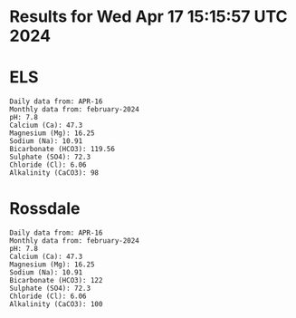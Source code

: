 # Results for Wed Apr 17 15:15:57 UTC 2024
# ELS
```
Daily data from: APR-16
Monthly data from: february-2024
pH: 7.8
Calcium (Ca): 47.3
Magnesium (Mg): 16.25
Sodium (Na): 10.91
Bicarbonate (HCO3): 119.56
Sulphate (SO4): 72.3
Chloride (Cl): 6.06
Alkalinity (CaCO3): 98
```
# Rossdale
```
Daily data from: APR-16
Monthly data from: february-2024
pH: 7.8
Calcium (Ca): 47.3
Magnesium (Mg): 16.25
Sodium (Na): 10.91
Bicarbonate (HCO3): 122
Sulphate (SO4): 72.3
Chloride (Cl): 6.06
Alkalinity (CaCO3): 100
```
